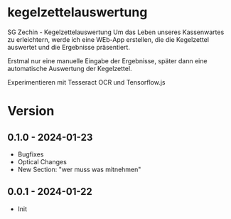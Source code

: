 # kegelzettelauswertung

SG Zechin - Kegelzettelauswertung
Um das Leben unseres Kassenwartes zu erleichtern, werde ich eine WEb-App erstellen, die die Kegelzettel auswertet und die Ergebnisse präsentiert.

Erstmal nur eine manuelle Eingabe der Ergebnisse, später dann eine automatische Auswertung der Kegelzettel.

Experimentieren mit Tesseract OCR und Tensorflow.js

# Version

## 0.1.0 - 2024-01-23

-   Bugfixes
-   Optical Changes
-   New Section: "wer muss was mitnehmen"

## 0.0.1 - 2024-01-22

-   Init
